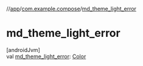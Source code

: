 //[app](../../index.md)/[com.example.compose](index.md)/[md_theme_light_error](md_theme_light_error.md)

# md_theme_light_error

[androidJvm]\
val [md_theme_light_error](md_theme_light_error.md): [Color](https://developer.android.com/reference/kotlin/androidx/compose/ui/graphics/Color.html)
